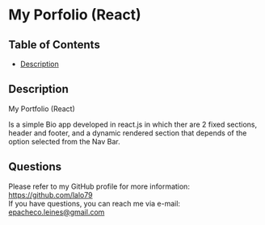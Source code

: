 
# My Porfolio (React)  




## Table of Contents
- [Description](#description)
  


## Description  

My Portfolio (React)

Is a simple Bio app developed in react.js in which ther are 2 fixed sections, header and footer, and a dynamic rendered section that depends of the option selected from the Nav Bar.
  


  

  


## Questions
Please refer to my GitHub profile for more information: https://github.com/lalo79  
If you have questions, you can reach me via e-mail: epacheco.leines@gmail.com   

